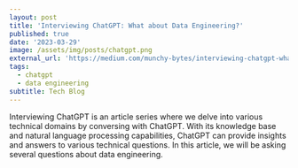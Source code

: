 ```yaml
---
layout: post
title: 'Interviewing ChatGPT: What about Data Engineering?'
published: true
date: '2023-03-29'
image: /assets/img/posts/chatgpt.png
external_url: 'https://medium.com/munchy-bytes/interviewing-chatgpt-what-about-data-engineering-438c8585cef'
tags:
  - chatgpt
  - data engineering
subtitle: Tech Blog
---
```

Interviewing ChatGPT is an article series where we delve into various technical domains by conversing with ChatGPT. With its knowledge base and natural language processing capabilities, ChatGPT can provide insights and answers to various technical questions. In this article, we will be asking several questions about data engineering.
